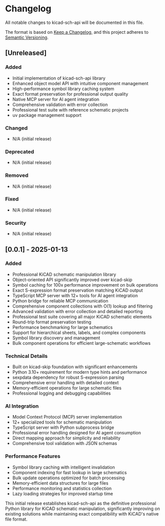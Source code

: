 # Changelog

All notable changes to kicad-sch-api will be documented in this file.

The format is based on [Keep a Changelog](https://keepachangelog.com/en/1.0.0/),
and this project adheres to [Semantic Versioning](https://semver.org/spec/v2.0.0.html).

## [Unreleased]

### Added
- Initial implementation of kicad-sch-api library
- Enhanced object model API with intuitive component management
- High-performance symbol library caching system
- Exact format preservation for professional output quality
- Native MCP server for AI agent integration
- Comprehensive validation with error collection
- Professional test suite with reference schematic projects
- uv package management support

### Changed
- N/A (initial release)

### Deprecated
- N/A (initial release)

### Removed
- N/A (initial release)

### Fixed
- N/A (initial release)

### Security
- N/A (initial release)

## [0.0.1] - 2025-01-13

### Added
- Professional KiCAD schematic manipulation library
- Object-oriented API significantly improved over kicad-skip
- Symbol caching for 100x performance improvement on bulk operations
- Exact S-expression format preservation matching KiCAD output
- TypeScript MCP server with 12+ tools for AI agent integration
- Python bridge for reliable MCP communication
- Comprehensive component collections with O(1) lookup and filtering
- Advanced validation with error collection and detailed reporting
- Professional test suite covering all major KiCAD schematic elements
- Round-trip format preservation testing
- Performance benchmarking for large schematics
- Support for hierarchical sheets, labels, and complex components
- Symbol library discovery and management
- Bulk component operations for efficient large-schematic workflows

### Technical Details
- Built on kicad-skip foundation with significant enhancements
- Python 3.10+ requirement for modern type hints and performance
- sexpdata dependency for robust S-expression parsing
- Comprehensive error handling with detailed context
- Memory-efficient operations for large schematic files
- Professional logging and debugging capabilities

### AI Integration
- Model Context Protocol (MCP) server implementation
- 12+ specialized tools for schematic manipulation
- TypeScript server with Python subprocess bridge
- Professional error handling designed for AI agent consumption
- Direct mapping approach for simplicity and reliability
- Comprehensive tool validation with JSON schemas

### Performance Features
- Symbol library caching with intelligent invalidation
- Component indexing for fast lookup in large schematics
- Bulk update operations optimized for batch processing
- Memory-efficient data structures for large files
- Performance monitoring and statistics collection
- Lazy loading strategies for improved startup time

This initial release establishes kicad-sch-api as the definitive professional Python library for KiCAD schematic manipulation, significantly improving on existing solutions while maintaining exact compatibility with KiCAD's native file format.